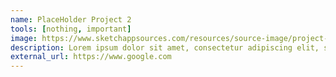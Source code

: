 ```yaml
---
name: PlaceHolder Project 2
tools: [nothing, important]
image: https://www.sketchappsources.com/resources/source-image/project-neon-groove-music-ui.png
description: Lorem ipsum dolor sit amet, consectetur adipiscing elit, sed do eiusmod tempor incididunt ut labore and dolore magna aliqua.
external_url: https://www.google.com
---
```

